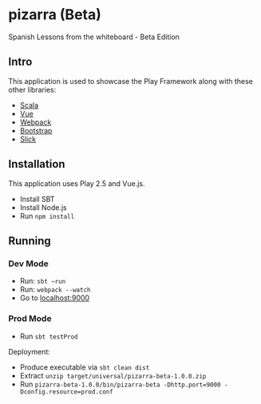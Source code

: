 # pizarra (Beta)
Spanish Lessons from the whiteboard - Beta Edition

## Intro

This application is used to showcase the Play Framework along with these other libraries:
* [Scala](http://scala-lang.org)
* [Vue](https://vuejs.org)
* [Webpack](https://webpack.github.io)
* [Bootstrap](http://www.bootstrap.com)
* [Slick](http://www.slick.typesafe.com)

## Installation

This application uses Play 2.5 and Vue.js. 
* Install SBT
* Install Node.js
* Run `npm install`

## Running

### Dev Mode

* Run: `sbt ~run`
* Run: `webpack --watch`
* Go to [localhost:9000](http://localhost:9000)

### Prod Mode

* Run `sbt testProd`

Deployment:

* Produce executable via `sbt clean dist`
* Extract `unzip target/universal/pizarra-beta-1.0.0.zip`
* Run `pizarra-beta-1.0.0/bin/pizarra-beta -Dhttp.port=9000 -Dconfig.resource=prod.conf`
